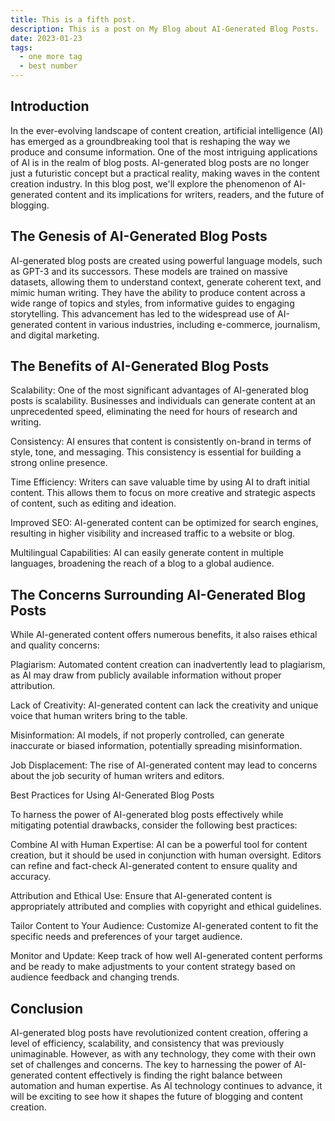 ```yaml
---
title: This is a fifth post.
description: This is a post on My Blog about AI-Generated Blog Posts.
date: 2023-01-23
tags:
  - one more tag
  - best number
---
```

## Introduction

In the ever-evolving landscape of content creation, artificial intelligence (AI) has emerged as a groundbreaking tool that is reshaping the way we produce and consume information. One of the most intriguing applications of AI is in the realm of blog posts. AI-generated blog posts are no longer just a futuristic concept but a practical reality, making waves in the content creation industry. In this blog post, we'll explore the phenomenon of AI-generated content and its implications for writers, readers, and the future of blogging.

## The Genesis of AI-Generated Blog Posts

AI-generated blog posts are created using powerful language models, such as GPT-3 and its successors. These models are trained on massive datasets, allowing them to understand context, generate coherent text, and mimic human writing. They have the ability to produce content across a wide range of topics and styles, from informative guides to engaging storytelling. This advancement has led to the widespread use of AI-generated content in various industries, including e-commerce, journalism, and digital marketing.

## The Benefits of AI-Generated Blog Posts

Scalability: One of the most significant advantages of AI-generated blog posts is scalability. Businesses and individuals can generate content at an unprecedented speed, eliminating the need for hours of research and writing.

Consistency: AI ensures that content is consistently on-brand in terms of style, tone, and messaging. This consistency is essential for building a strong online presence.

Time Efficiency: Writers can save valuable time by using AI to draft initial content. This allows them to focus on more creative and strategic aspects of content, such as editing and ideation.

Improved SEO: AI-generated content can be optimized for search engines, resulting in higher visibility and increased traffic to a website or blog.

Multilingual Capabilities: AI can easily generate content in multiple languages, broadening the reach of a blog to a global audience.

## The Concerns Surrounding AI-Generated Blog Posts

While AI-generated content offers numerous benefits, it also raises ethical and quality concerns:

Plagiarism: Automated content creation can inadvertently lead to plagiarism, as AI may draw from publicly available information without proper attribution.

Lack of Creativity: AI-generated content can lack the creativity and unique voice that human writers bring to the table.

Misinformation: AI models, if not properly controlled, can generate inaccurate or biased information, potentially spreading misinformation.

Job Displacement: The rise of AI-generated content may lead to concerns about the job security of human writers and editors.

Best Practices for Using AI-Generated Blog Posts

To harness the power of AI-generated blog posts effectively while mitigating potential drawbacks, consider the following best practices:

Combine AI with Human Expertise: AI can be a powerful tool for content creation, but it should be used in conjunction with human oversight. Editors can refine and fact-check AI-generated content to ensure quality and accuracy.

Attribution and Ethical Use: Ensure that AI-generated content is appropriately attributed and complies with copyright and ethical guidelines.

Tailor Content to Your Audience: Customize AI-generated content to fit the specific needs and preferences of your target audience.

Monitor and Update: Keep track of how well AI-generated content performs and be ready to make adjustments to your content strategy based on audience feedback and changing trends.

## Conclusion

AI-generated blog posts have revolutionized content creation, offering a level of efficiency, scalability, and consistency that was previously unimaginable. However, as with any technology, they come with their own set of challenges and concerns. The key to harnessing the power of AI-generated content effectively is finding the right balance between automation and human expertise. As AI technology continues to advance, it will be exciting to see how it shapes the future of blogging and content creation.

